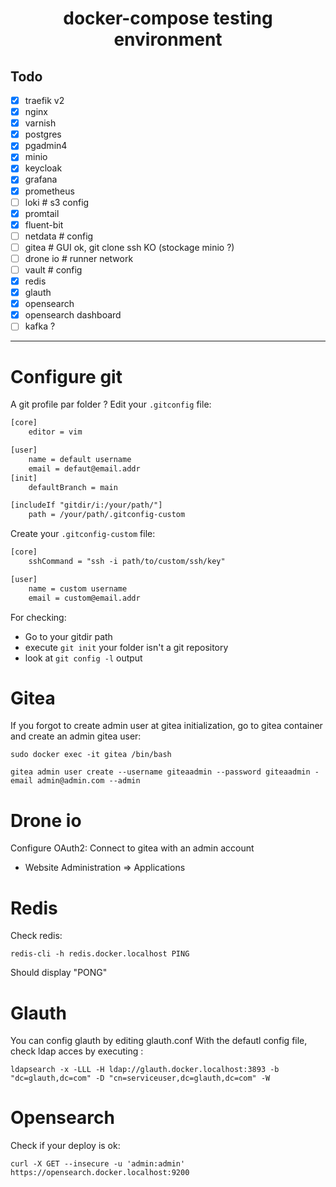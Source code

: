 <h1 style="text-align: center;">docker-compose testing environment</h1>

## Todo

- [x] traefik v2
- [x] nginx
- [x] varnish
- [x] postgres
- [x] pgadmin4
- [x] minio
- [x] keycloak
- [x] grafana
- [x] prometheus
- [ ] loki # s3 config
- [x] promtail
- [x] fluent-bit
- [ ] netdata # config
- [ ] gitea # GUI ok, git clone ssh KO (stockage minio ?)
- [ ] drone io # runner network
- [ ] vault # config
- [x] redis
- [x] glauth
- [x] opensearch
- [x] opensearch dashboard
- [ ] kafka ?

---

# Configure git

A git profile par folder ?
Edit your `.gitconfig` file:

```txt
[core]
    editor = vim

[user]
    name = default username
    email = defaut@email.addr
[init]
    defaultBranch = main

[includeIf "gitdir/i:/your/path/"]
    path = /your/path/.gitconfig-custom
```

Create your `.gitconfig-custom` file:

```txt
[core]
    sshCommand = "ssh -i path/to/custom/ssh/key"

[user]
    name = custom username
    email = custom@email.addr
```

For checking:

- Go to your gitdir path
- execute `git init` your folder isn't a git repository
- look at `git config -l` output

# Gitea

If you forgot to create admin user at gitea initialization, go to gitea container and create an admin gitea user:

`sudo docker exec -it gitea /bin/bash`

`gitea admin user create --username giteaadmin --password giteaadmin -email admin@admin.com --admin`

# Drone io

Configure OAuth2:
Connect to gitea with an admin account

- Website Administration => Applications

# Redis

Check redis:

`redis-cli -h redis.docker.localhost PING`

Should display "PONG"

# Glauth

You can config glauth by editing glauth.conf
With the defautl config file, check ldap acces by executing :

`ldapsearch -x -LLL -H ldap://glauth.docker.localhost:3893 -b "dc=glauth,dc=com" -D "cn=serviceuser,dc=glauth,dc=com" -W`

# Opensearch

Check if your deploy is ok:

`curl -X GET --insecure -u 'admin:admin' https://opensearch.docker.localhost:9200`
